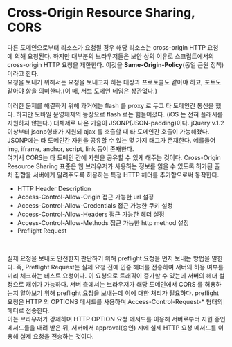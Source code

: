 
# Cross-Origin Resource Sharing, CORS

다른 도메인으로부터 리소스가 요청될 경우 해당 리소스는 cross-origin HTTP 요청 에 의해 요청된다. 하지만 대부분의 브라우저들은 보안 상의 이유로 스크립트에서의 cross-origin HTTP 요청을 제한한다. 이것을 **Same-Origin-Policy**(동일 근원 정책)이라고 한다. <br>
요청을 보내기 위해서는 요청을 보내고자 하는 대상과 프로토콜도 같아야 하고, 포트도 같아야 함을 의미한다.(이 때, 서브 도메인 네임은 상관없다.)

이러한 문제를 해결하기 위해 과거에는 flash 를 proxy 로 두고 타 도메인간 통신을 했다. 하지만 모바일 운영체제의 등장으로 flash 로는 힘들어졌다. (iOS 는 전혀 플래시를 지원하지 않는다.) 대체제로 나온 기술이 JSONP(JSON-padding)이다. jQuery v.1.2 이상부터 jsonp형태가 지원되 ajax 를 호출할 때 타 도메인간 호출이 가능해졌다. JSONP에는 타 도메인간 자원을 공유할 수 있는 몇 가지 태그가 존재한다. 예를들어 img, iframe, anchor, script, link 등이 존재한다.
<br>
여기서 CORS는 타 도메인 간에 자원을 공유할 수 있게 해주는 것이다. Cross-Origin Resource Sharing 표준은 웹 브라우저가 사용하는 정보를 읽을 수 있도록 허가된 출처 집합을 서버에게 알려주도록 허용하는 특정 HTTP 헤더를 추가함으로써 동작한다.
<br>
- HTTP Header	Description
- Access-Control-Allow-Origin	접근 가능한 url 설정
- Access-Control-Allow-Credentials	접근 가능한 쿠키 설정
- Access-Control-Allow-Headers	접근 가능한 헤더 설정
- Access-Control-Allow-Methods	접근 가능한 http method 설정
- Preflight Request
<br>

실제 요청을 보내도 안전한지 판단하기 위해 preflight 요청을 먼저 보내는 방법을 말한다. 즉, Preflight Request는 실제 요청 전에 인증 헤더를 전송하여 서버의 허용 여부를 미리 체크하는 테스트 요청이다. 이 요청으로 트래픽이 증가할 수 있는데 서버의 헤더 설정으로 캐쉬가 가능하다. 서버 측에서는 브라우저가 해당 도메인에서 CORS 를 허용하는지 알아보기 위해 preflight 요청을 보내는데 이에 대한 처리가 필요하다. preflight 요청은 HTTP 의 OPTIONS 메서드를 사용하며 Access-Control-Request-* 형태의 헤더로 전송한다.
<br>
이는 브라우저가 강제하며 HTTP OPTION 요청 메서드를 이용해 서버로부터 지원 중인 메서드들을 내려 받은 뒤, 서버에서 approval(승인) 시에 실제 HTTP 요청 메서드를 이용해 실제 요청을 전송하는 것이다.<br>